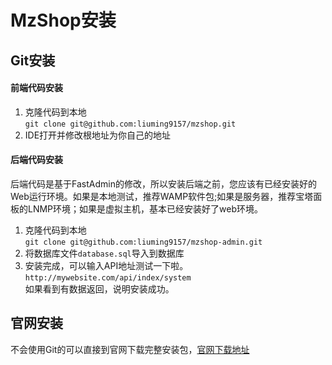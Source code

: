 MzShop安装
============
## Git安装
#### 前端代码安装
1. 克隆代码到本地  
` git clone git@github.com:liuming9157/mzshop.git `  
2. IDE打开并修改根地址为你自己的地址  
#### 后端代码安装
后端代码是基于FastAdmin的修改，所以安装后端之前，您应该有已经安装好的Web运行环境。如果是本地测试，推荐WAMP软件包;如果是服务器，推荐宝塔面板的LNMP环境；如果是虚拟主机，基本已经安装好了web环境。  
1. 克隆代码到本地  
` git clone git@github.com:liuming9157/mzshop-admin.git ` 
2. 将数据库文件`database.sql`导入到数据库  
3. 安装完成，可以输入API地址测试一下啦。
`http://mywebsite.com/api/index/system`  
如果看到有数据返回，说明安装成功。
## 官网安装
不会使用Git的可以直接到官网下载完整安装包，[官网下载地址](https://mzshop.mzyun.tech)  